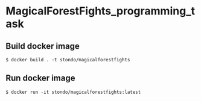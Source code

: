 # MagicalForestFights_programming_task

## Build docker image

```$ docker build . -t stondo/magicalforestfights```

## Run docker image
```$ docker run -it stondo/magicalforestfights:latest```
